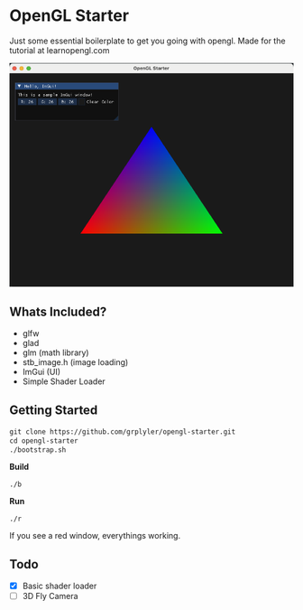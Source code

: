 # OpenGL Starter

Just some essential boilerplate to get you going with opengl.
Made for the tutorial at learnopengl.com

![Screenshot](screenshots/mainwindow.png)

## Whats Included?

- glfw
- glad
- glm (math library)
- stb_image.h (image loading)
- ImGui (UI)
- Simple Shader Loader

## Getting Started

```
git clone https://github.com/grplyler/opengl-starter.git
cd opengl-starter
./bootstrap.sh
```

**Build**

```
./b
```

**Run**
```
./r
```

If you see a red window, everythings working.

## Todo

- [x] Basic shader loader
- [ ] 3D Fly Camera
